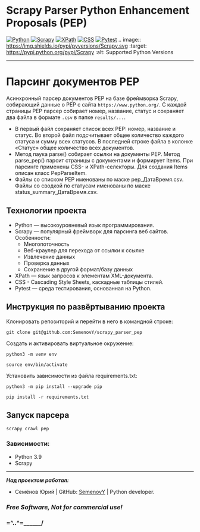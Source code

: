 # Scrapy Parser Python Enhancement Proposals (PEP)

[![Python](https://img.shields.io/badge/-Python-464646?style=flat&logo=Python&logoColor=ffffff&color=043A6B)](https://www.python.org/)
[![Scrapy](https://img.shields.io/badge/-Scrapy-464646?style=flat&logo=Scrapy&logoColor=ffffff&color=043A6B)](https://scrapy.org/)
[![XPath](https://img.shields.io/badge/-XPath-464646?style=flat&logo=XPath&logoColor=ffffff&color=043A6B)](https://www.python.org/)
[![CSS](https://img.shields.io/badge/-CSS-464646?style=flat&logo=CSS&logoColor=ffffff&color=043A6B)](https://www.python.org/)
[![Pytest](https://img.shields.io/badge/-Pytest-464646?style=flat&logo=Pytest&logoColor=ffffff&color=043A6B)](https://www.python.org/)
.. image:: https://img.shields.io/pypi/pyversions/Scrapy.svg
   :target: https://pypi.python.org/pypi/Scrapy
   :alt: Supported Python Versions
________
# Парсинг документов PEP

Асинхронный парсер документов PEP на базе фреймворка Scrapy, собирающий данные о
PEP с сайта `https://www.python.org/`.
С каждой страницы PEP парсер собирает номер, название, статус и сохраняет
два файла в формате `.csv` в папке `results/...`.

* В первый файл сохраняет список всех PEP: номер, название и статус.
  Во второй файл подсчитывает общее количество каждого статуса и сумму всех
  статусов.
  В последней строке файла в колонке «Статус» общее количество всех документов.
* Метод паука parse() собирает ссылки на документы PEP.
  Метод parse_pep() парсит страницы с документами и формирует Items.
  При парсинге применены CSS- и XPath-селекторы.
  Для создания Items описан класс PepParseItem.
* Файлы со списком PEP именованы по маске pep_ДатаВремя.csv.
  Файлы со сводкой по статусам именованы по маске status_summary_ДатаВремя.csv.

## Технологии проекта

* Python — высокоуровневый язык программирования.
* Scrapy — популярный фреймворк для парсинга веб сайтов. Особенности:
    * Многопоточность
    * Веб-краулер для перехода от ссылки к ссылке
    * Извлечение данных
    * Проверка данных
    * Сохранение в другой формат/базу данных
* XPath — язык запросов к элементам XML-документа. 
* CSS - Cascading Style Sheets, каскадные таблицы стилей.
* Pytest — среда тестирования, основанная на Python. 

## Инструкция по развёртыванию проекта

Клонировать репозиторий и перейти в него в командной строке:

```
git clone git@github.com:SemenovY/scrapy_parser_pep
```

Создать и активировать виртуальное окружение:

```
python3 -m venv env

source env/bin/activate
```

Установить зависимости из файла requirements.txt:

```
python3 -m pip install --upgrade pip

pip install -r requirements.txt
```

## Запуск парсера

```
scrapy crawl pep
```

### Зависимости:

* Python 3.9
* Scrapy

_____________
***Над проектом работал:***
* Семёнов Юрий | GitHub: [SemenovY](https://github.com/SemenovY) | Python developer.

### *Free Software, Not for commercial use!*
### =^..^=______/
